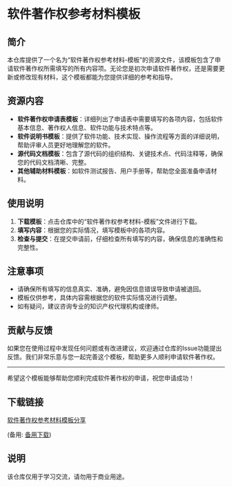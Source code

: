# 软件著作权参考材料模板

## 简介
本仓库提供了一个名为“软件著作权参考材料-模板”的资源文件，该模板包含了申请软件著作权所需填写的所有内容项。无论您是初次申请软件著作权，还是需要更新或修改现有材料，这个模板都能为您提供详细的参考和指导。

## 资源内容
- **软件著作权申请表模板**：详细列出了申请表中需要填写的各项内容，包括软件基本信息、著作权人信息、软件功能与技术特点等。
- **软件说明书模板**：提供了软件功能、技术实现、操作流程等方面的详细说明，帮助评审人员更好地理解您的软件。
- **源代码文档模板**：包含了源代码的组织结构、关键技术点、代码注释等，确保您的代码文档清晰、完整。
- **其他辅助材料模板**：如软件测试报告、用户手册等，帮助您全面准备申请材料。

## 使用说明
1. **下载模板**：点击仓库中的“软件著作权参考材料-模板”文件进行下载。
2. **填写内容**：根据您的实际情况，填写模板中的各项内容。
3. **检查与提交**：在提交申请前，仔细检查所有填写的内容，确保信息的准确性和完整性。

## 注意事项
- 请确保所有填写的信息真实、准确，避免因信息错误导致申请被退回。
- 模板仅供参考，具体内容需根据您的软件实际情况进行调整。
- 如有疑问，建议咨询专业的知识产权代理机构或律师。

## 贡献与反馈
如果您在使用过程中发现任何问题或有改进建议，欢迎通过仓库的Issue功能提出反馈。我们非常乐意与您一起完善这个模板，帮助更多人顺利申请软件著作权。

---

希望这个模板能够帮助您顺利完成软件著作权的申请，祝您申请成功！

## 下载链接
[软件著作权参考材料模板分享](https://pan.quark.cn/s/e437ec06ffb0) 

(备用: [备用下载](https://pan.baidu.com/s/1gpni70ZK5iTcts3U5c55Kg?pwd=1234))

## 说明

该仓库仅用于学习交流，请勿用于商业用途。
